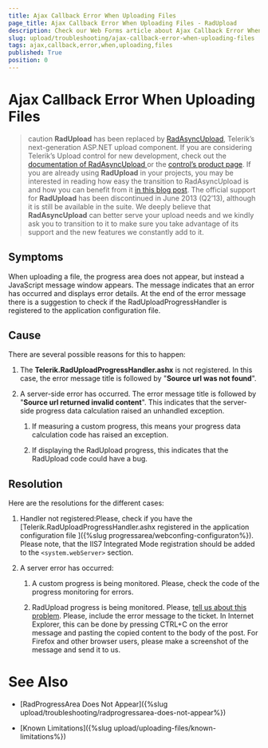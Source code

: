 ```yaml
---
title: Ajax Callback Error When Uploading Files
page_title: Ajax Callback Error When Uploading Files - RadUpload
description: Check our Web Forms article about Ajax Callback Error When Uploading Files.
slug: upload/troubleshooting/ajax-callback-error-when-uploading-files
tags: ajax,callback,error,when,uploading,files
published: True
position: 0
---
```


# Ajax Callback Error When Uploading Files



>caution  **RadUpload** has been replaced by [RadAsyncUpload](https://demos.telerik.com/aspnet-ajax/asyncupload/examples/overview/defaultcs.aspx), Telerik’s next-generation ASP.NET upload component. If you are considering Telerik’s Upload control for new development, check out the [documentation of RadAsyncUpload ](https://www.telerik.com/help/aspnet-ajax/asyncupload-overview.html) or the [control’s product page](https://www.telerik.com/products/aspnet-ajax/asyncupload.aspx). If you are already using **RadUpload** in your projects, you may be interested in reading how easy the transition to RadAsyncUpload is and how you can benefit from it [in this blog post](https://blogs.telerik.com/blogs/12-12-05/the-case-of-telerik-s-new-old-asp.net-ajax-upload-control-radasyncupload). The official support for **RadUpload** has been discontinued in June 2013 (Q2’13), although it is still be available in the suite. We deeply believe that **RadAsyncUpload** can better serve your upload needs and we kindly ask you to transition to it to make sure you take advantage of its support and the new features we constantly add to it.
>


## Symptoms

When uploading a file, the progress area does not appear, but instead a JavaScript message window appears. The message indicates that an error has occurred and displays error details. At the end of the error message there is a suggestion to check if the RadUploadProgressHandler is registered to the application configuration file.

## Cause

There are several possible reasons for this to happen:

1. The **Telerik.RadUploadProgressHandler.ashx** is not registered. In this case, the error message title is followed by "**Source url was not found**".

1. A server-side error has occurred. The error message title is followed by "**Source url returned invalid content**". This indicates that the server-side progress data calculation raised an unhandled exception.

	1. If measuring a custom progress, this means your progress data calculation code has raised an exception.

	1. If displaying the RadUpload progress, this indicates that the RadUpload code could have a bug.

## Resolution

Here are the resolutions for the different cases:

1. Handler not registered:Please, check if you have the [Telerik.RadUploadProgressHandler.ashx registered in the application configuration file ]({%slug progressarea/webconfing-configuraton%}). Please note, that the IIS7 Integrated Mode registration should be added to the `<system.webServer>` section.

1. A server error has occurred:

	1. A custom progress is being monitored. Please, check the code of the progress monitoring for errors.

	1. RadUpload progress is being monitored. Please, [tell us about this problem](https://www.telerik.com/support/home.aspx). Please, include the error message to the ticket. In Internet Explorer, this can be done by pressing CTRL+C on the error message and pasting the copied content to the body of the post. For Firefox and other browser users, please make a screenshot of the message and send it to us.

# See Also

 * [RadProgressArea Does Not Appear]({%slug upload/troubleshooting/radprogressarea-does-not-appear%})

 * [Known Limitations]({%slug upload/uploading-files/known-limitations%})
